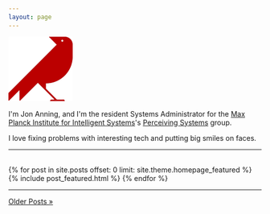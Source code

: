 ```yaml
---
layout: page
---
```


<div class="row">
  <div class="span2">
    <img src="media/images/raven.png">
  </div>
  <div class="span8">
    <p>I'm Jon Anning, and I'm the resident Systems Administrator for the <a href="http://is.mpg.de">Max Planck Institute for Intelligent Systems</a>'s <a href="http://ps.is.tue.mpg.de">Perceiving Systems</a> group.</p>
    <p>I love fixing problems with interesting tech and putting big smiles on faces.</p>
  </div>
</div>

<hr>

<div class="row">
  <div class="span10">
    <br>
	  {% for post in site.posts offset: 0 limit: site.theme.homepage_featured %}
	  			{% include post_featured.html %}
	  		{% endfor %}
    <br>
  </div>
</div>

<hr>

<div class="row">
  <div class="span10">
    <a href="/archive.html">Older Posts »</a>
  </div>
</div>
